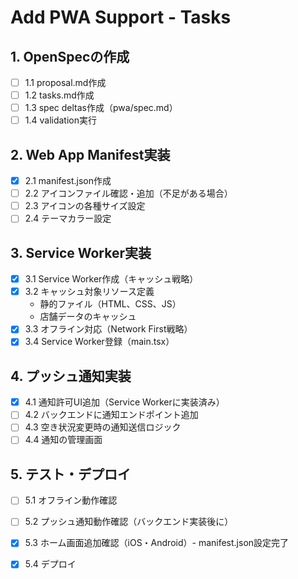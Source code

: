 # Add PWA Support - Tasks

## 1. OpenSpecの作成
- [ ] 1.1 proposal.md作成
- [ ] 1.2 tasks.md作成
- [ ] 1.3 spec deltas作成（pwa/spec.md）
- [ ] 1.4 validation実行

## 2. Web App Manifest実装
- [x] 2.1 manifest.json作成
- [ ] 2.2 アイコンファイル確認・追加（不足がある場合）
- [ ] 2.3 アイコンの各種サイズ設定
- [ ] 2.4 テーマカラー設定

## 3. Service Worker実装
- [x] 3.1 Service Worker作成（キャッシュ戦略）
- [x] 3.2 キャッシュ対象リソース定義
  - 静的ファイル（HTML、CSS、JS）
  - 店舗データのキャッシュ
- [x] 3.3 オフライン対応（Network First戦略）
- [x] 3.4 Service Worker登録（main.tsx）

## 4. プッシュ通知実装
- [x] 4.1 通知許可UI追加（Service Workerに実装済み）
- [ ] 4.2 バックエンドに通知エンドポイント追加
- [ ] 4.3 空き状況変更時の通知送信ロジック
- [ ] 4.4 通知の管理画面

## 5. テスト・デプロイ
- [ ] 5.1 オフライン動作確認
- [ ] 5.2 プッシュ通知動作確認（バックエンド実装後に）
- [x] 5.3 ホーム画面追加確認（iOS・Android）- manifest.json設定完了
- [x] 5.4 デプロイ

